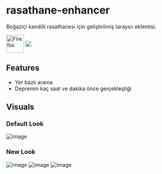 # rasathane-enhancer
Boğaziçi kandilli rasathanesi için geliştirilmiş tarayıcı eklentisi.

[link-firefox]: https://addons.mozilla.org/firefox/addon/rasathane-earthquake-enhancer/ 'Version published on Mozilla Add-ons'
[<img src="https://raw.githubusercontent.com/alrra/browser-logos/90fdf03c/src/firefox/firefox.svg" width="48" alt="Firefox" valign="middle">][link-firefox] [<img valign="middle" src="https://img.shields.io/amo/v/rasathane-earthquake-enhancer.svg?label=%20">][link-firefox]

## Features
- Yer bazlı arama
- Depremin kaç saat ve dakika önce gerçekleştiği

## Visuals

### Default Look
![image](https://github.com/user-attachments/assets/42e3b4dc-b76d-428b-a2a9-d2057a6edd1d)

### New Look
![image](https://github.com/user-attachments/assets/8473e5d9-ae66-41fb-8a87-45d7a417d261)
![image](https://github.com/user-attachments/assets/9233cf01-f102-4e0f-9bb2-ec71c68c48a3)
![image](https://github.com/user-attachments/assets/a64f9147-ebfc-4db3-905d-6659dd4ebcf5)
